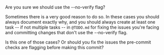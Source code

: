Are you sure we should use the --no-verify flag?

Sometimes there is a very good reason to do so. In these cases you should always document exactly why, and you should always create at least one task -- if not multiple tasks -- in `@TODO.md` for fixing the issues you're facing and committing changes that don't use the --no-verify flag.

Is this one of those cases? Or should you fix the issues the pre-commit checks are flagging before making this commit?
